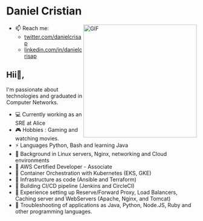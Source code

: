 # Daniel Cristian

<img align="right" width="300" alt="GIF" src="https://i.pinimg.com/originals/e4/26/70/e426702edf874b181aced1e2fa5c6cde.gif" />

* 📫 Reach me:
  - [twitter.com/danielcrisap](https://twitter.com/danielcrisap)
  - [linkedin.com/in/danielcrisap](https://www.linkedin.com/in/danielcrisap/)

## Hii👋,

 I'm passionate about technologies and graduated in Computer Networks.

- 💻 Currently working as an SRE at Alice
- :video_game:  Hobbies : Gaming and watching movies.
- ⚡ Languages Python, Bash and learning Java
- :telescope: Background in Linux servers, Nginx, networking and Cloud environments 
- :blue_book: AWS Certified Developer - Associate
- :ship: Container Orchestration with Kubernetes (EKS, GKE)
- :closed_lock_with_key: Infrastructure as code (Ansible and Terraform)
- :construction_worker: Building CI/CD pipeline (Jenkins and CircleCI)
- :satellite: Experience setting up Reserve/Forward Proxy, Load Balancers, Caching server and WebServers (Apache, Nginx, and Tomcat)
- :eyes: Troubleshooting of applications as Java, Python, Node.JS, Ruby and other programming languages. 
